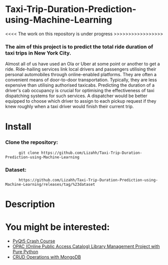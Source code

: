 # Taxi-Trip-Duration-Prediction-using-Machine-Learning

<<<< The work on this repository is under progress >>>>>>>>>>>>>>>>>

<h3> The aim of this project is to predict the total ride duration of taxi trips in New York City.  </h3> 
<p> Almost all of us have used an Ola or Uber at some point or another to get a ride. Ride-hailing services link local drivers and passengers utilising their personal automobiles through online-enabled platforms. They are often a convenient means of door-to-door transportation. Typically, they are less expensive than utilising authorised taxicabs.
Predicting the duration of a driver's cab occupancy is crucial for optimising the effectiveness of taxi dispatching systems for such services. A dispatcher would be better equipped to choose which driver to assign to each pickup request if they knew roughly when a taxi driver would finish their current trip. </p> 

# Install

### Clone the repository:

          git clone https://github.com/Lizahh/Taxi-Trip-Duration-Prediction-using-Machine-Learning
          
### Dataset:
          https://github.com/Lizahh/Taxi-Trip-Duration-Prediction-using-Machine-Learning/releases/tag/%23dataset
      
# Description





# You might be interested:

* [PyQt5 Crash Course](https://github.com/Lizahh/PyQt5-Crash-Course-with-codes)
* [OPAC (Online Public Access Catalog) Library Management Project with Pure Python](https://github.com/Lizahh/Simplest-Library-Management-System-using-Python-Only)
* [CRUD Operations with MongoDB](https://github.com/Lizahh/CRUD-operations-with-MongoDB)
